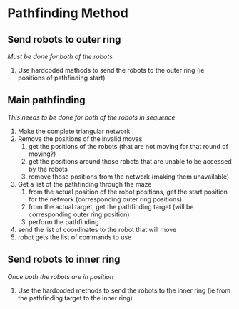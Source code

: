 # Pathfinding Method

## Send robots to outer ring
_Must be done for both of the robots_

1. Use hardcoded methods to send the robots to the outer ring (ie positions of pathfinding start)

## Main pathfinding
_This needs to be done for both of the robots in sequence_

1. Make the complete triangular network
2. Remove the positions of the invalid moves
   1. get the positions of the robots (that are not moving for that round of moving?)
   2. get the positions around those robots that are unable to be accessed by the robots 
   3. remove those positions from the network (making them unavailable)
3. Get a list of the pathfinding through the maze
   1. from the actual position of the robot positions, get the start position for the network (corresponding outer ring positions)
   2. from the actual target, get the pathfinding target (will be corresponding outer ring position)
   3. perform the pathfinding
4. send the list of coordinates to the robot that will move
5. robot gets the list of commands to use


## Send robots to inner ring
_Once both the robots are in position_

1. Use the hardcoded methods to send the robots to the inner ring (ie from the pathfinding target to the inner ring)